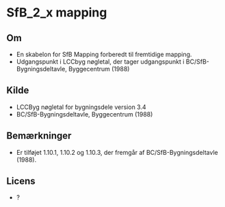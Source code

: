# SfB_2_x mapping

## Om
- En skabelon for SfB Mapping forberedt til fremtidige mapping.
- Udgangspunkt i LCCbyg nøgletal, der tager udgangspunkt i BC/SfB-Bygningsdeltavle, Byggecentrum (1988)

## Kilde
- LCCByg nøgletal for bygningsdele version 3.4
- BC/SfB-Bygningsdeltavle, Byggecentrum (1988)

## Bemærkninger
- Er tilføjet 1.10.1, 1.10.2 og 1.10.3, der fremgår af BC/SfB-Bygningsdeltavle (1988).

## Licens
- ?
